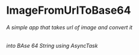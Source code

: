 # ImageFromUrlToBase64
###### A simple app that takes url of image and convert it 
###### into BAse 64 String using AsyncTask
